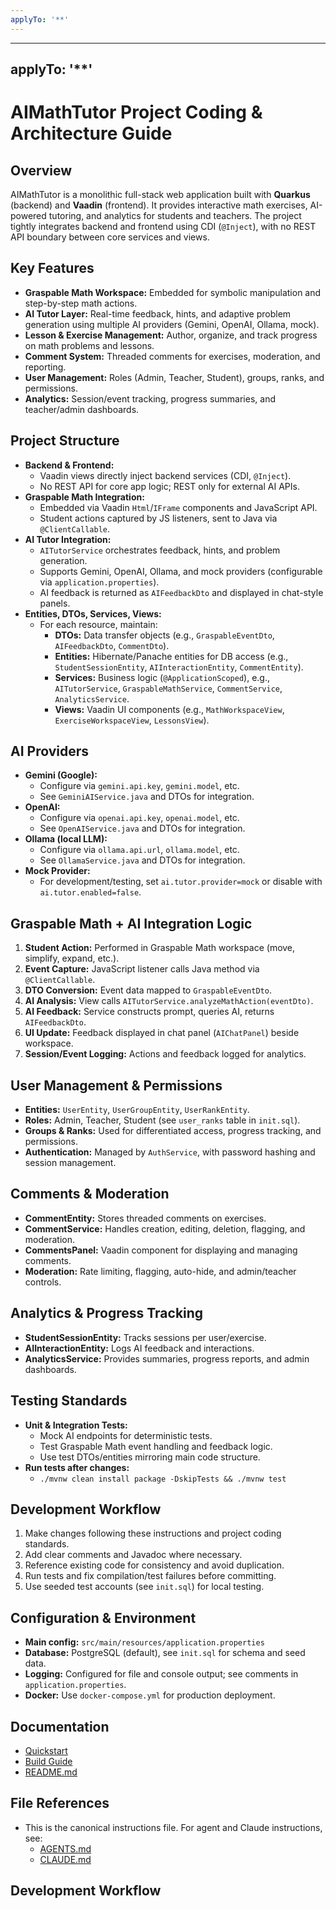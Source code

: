 ```yaml
---
applyTo: '**'
---
```

---
applyTo: '**'
---
# AIMathTutor Project Coding & Architecture Guide

## Overview
AIMathTutor is a monolithic full-stack web application built with **Quarkus** (backend) and **Vaadin** (frontend). It provides interactive math exercises, AI-powered tutoring, and analytics for students and teachers. The project tightly integrates backend and frontend using CDI (`@Inject`), with no REST API boundary between core services and views.

## Key Features
- **Graspable Math Workspace:** Embedded for symbolic manipulation and step-by-step math actions.
- **AI Tutor Layer:** Real-time feedback, hints, and adaptive problem generation using multiple AI providers (Gemini, OpenAI, Ollama, mock).
- **Lesson & Exercise Management:** Author, organize, and track progress on math problems and lessons.
- **Comment System:** Threaded comments for exercises, moderation, and reporting.
- **User Management:** Roles (Admin, Teacher, Student), groups, ranks, and permissions.
- **Analytics:** Session/event tracking, progress summaries, and teacher/admin dashboards.

## Project Structure
- **Backend & Frontend:**
  - Vaadin views directly inject backend services (CDI, `@Inject`).
  - No REST API for core app logic; REST only for external AI APIs.
- **Graspable Math Integration:**
  - Embedded via Vaadin `Html`/`IFrame` components and JavaScript API.
  - Student actions captured by JS listeners, sent to Java via `@ClientCallable`.
- **AI Tutor Integration:**
  - `AITutorService` orchestrates feedback, hints, and problem generation.
  - Supports Gemini, OpenAI, Ollama, and mock providers (configurable via `application.properties`).
  - AI feedback is returned as `AIFeedbackDto` and displayed in chat-style panels.
- **Entities, DTOs, Services, Views:**
  - For each resource, maintain:
    - **DTOs:** Data transfer objects (e.g., `GraspableEventDto`, `AIFeedbackDto`, `CommentDto`).
    - **Entities:** Hibernate/Panache entities for DB access (e.g., `StudentSessionEntity`, `AIInteractionEntity`, `CommentEntity`).
    - **Services:** Business logic (`@ApplicationScoped`), e.g., `AITutorService`, `GraspableMathService`, `CommentService`, `AnalyticsService`.
    - **Views:** Vaadin UI components (e.g., `MathWorkspaceView`, `ExerciseWorkspaceView`, `LessonsView`).

## AI Providers
- **Gemini (Google):**
  - Configure via `gemini.api.key`, `gemini.model`, etc.
  - See `GeminiAIService.java` and DTOs for integration.
- **OpenAI:**
  - Configure via `openai.api.key`, `openai.model`, etc.
  - See `OpenAIService.java` and DTOs for integration.
- **Ollama (local LLM):**
  - Configure via `ollama.api.url`, `ollama.model`, etc.
  - See `OllamaService.java` and DTOs for integration.
- **Mock Provider:**
  - For development/testing, set `ai.tutor.provider=mock` or disable with `ai.tutor.enabled=false`.

## Graspable Math + AI Integration Logic
1. **Student Action:** Performed in Graspable Math workspace (move, simplify, expand, etc.).
2. **Event Capture:** JavaScript listener calls Java method via `@ClientCallable`.
3. **DTO Conversion:** Event data mapped to `GraspableEventDto`.
4. **AI Analysis:** View calls `AITutorService.analyzeMathAction(eventDto)`.
5. **AI Feedback:** Service constructs prompt, queries AI, returns `AIFeedbackDto`.
6. **UI Update:** Feedback displayed in chat panel (`AIChatPanel`) beside workspace.
7. **Session/Event Logging:** Actions and feedback logged for analytics.

## User Management & Permissions
- **Entities:** `UserEntity`, `UserGroupEntity`, `UserRankEntity`.
- **Roles:** Admin, Teacher, Student (see `user_ranks` table in `init.sql`).
- **Groups & Ranks:** Used for differentiated access, progress tracking, and permissions.
- **Authentication:** Managed by `AuthService`, with password hashing and session management.

## Comments & Moderation
- **CommentEntity:** Stores threaded comments on exercises.
- **CommentService:** Handles creation, editing, deletion, flagging, and moderation.
- **CommentsPanel:** Vaadin component for displaying and managing comments.
- **Moderation:** Rate limiting, flagging, auto-hide, and admin/teacher controls.

## Analytics & Progress Tracking
- **StudentSessionEntity:** Tracks sessions per user/exercise.
- **AIInteractionEntity:** Logs AI feedback and interactions.
- **AnalyticsService:** Provides summaries, progress reports, and admin dashboards.

## Testing Standards
- **Unit & Integration Tests:**
  - Mock AI endpoints for deterministic tests.
  - Test Graspable Math event handling and feedback logic.
  - Use test DTOs/entities mirroring main code structure.
- **Run tests after changes:**
  - `./mvnw clean install package -DskipTests && ./mvnw test`

## Development Workflow
1. Make changes following these instructions and project coding standards.
2. Add clear comments and Javadoc where necessary.
3. Reference existing code for consistency and avoid duplication.
4. Run tests and fix compilation/test failures before committing.
5. Use seeded test accounts (see `init.sql`) for local testing.

## Configuration & Environment
- **Main config:** `src/main/resources/application.properties`
- **Database:** PostgreSQL (default), see `init.sql` for schema and seed data.
- **Logging:** Configured for file and console output; see comments in `application.properties`.
- **Docker:** Use `docker-compose.yml` for production deployment.

## Documentation
- [Quickstart](../../docs/QUICKSTART.md)
- [Build Guide](../../docs/BUILD_GUIDE.md)
- [README.md](../../README.md)

## File References
- This is the canonical instructions file. For agent and Claude instructions, see:
  - [AGENTS.md](../../AGENTS.md)
  - [CLAUDE.md](../../CLAUDE.md)
## Development Workflow
